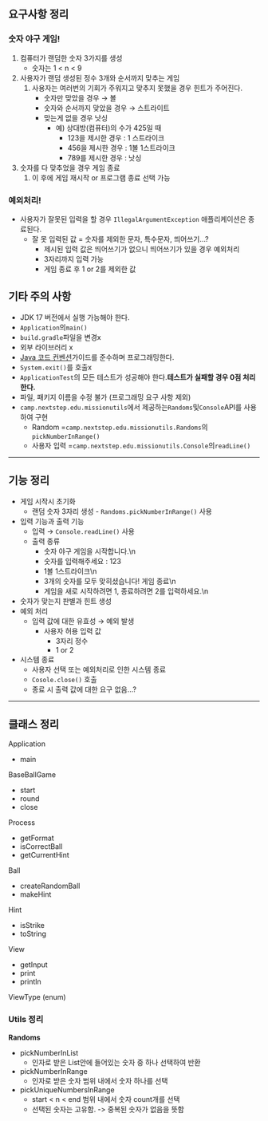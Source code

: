 ## 요구사항 정리

### 숫자 야구 게임!

1. 컴퓨터가 랜덤한 숫자 3가지를 생성
    - 숫자는 1 < n < 9
2. 사용자가 랜덤 생성된 정수 3개와 순서까지 맞추는 게임
    1. 사용자는 여러번의 기회가 주워지고 맞추지 못했을 경우 힌트가 주어진다.
        - 숫자만 맞았을 경우 → 볼
        - 숫자와 순서까지 맞았을 경우 → 스트라이트
        - 맞는게 없을 경우 낫싱
            - 예) 상대방(컴퓨터)의 수가 425일 때
                - 123을 제시한 경우 : 1 스트라이크
                - 456을 제시한 경우 : 1볼 1스트라이크
                - 789를 제시한 경우 : 낫싱
3. 숫자를 다 맞추었을 경우 게임 종료
    1. 이 후에 게임 재시작 or 프로그램 종료 선택 가능

### 예외처리!

- 사용자가 잘못된 입력을 할 경우 `IllegalArgumentException` 애플리케이션은 종료된다.
    - 잘 못 입력된 값 = 숫자를 제외한 문자, 특수문자, 띄어쓰기…?
        - 제시된 입력 값은 띄어쓰기가 없으니 띄어쓰기가 있을 경우 예외처리
        - 3자리까지 입력 가능
        - 게임 종료 후 1 or 2를 제외한 값

## 기타 주의 사항

- JDK 17 버전에서 실행 가능해야 한다.
- `Application`의`main()`
- `build.gradle`파일을 변경x
- 외부 라이브러리 x
- [Java 코드 컨벤션](https://github.com/woowacourse/woowacourse-docs/tree/master/styleguide/java)가이드를 준수하며 프로그래밍한다.
- `System.exit()`를 호출x
- `ApplicationTest`의 모든 테스트가 성공해야 한다.**테스트가 실패할 경우 0점 처리한다.**
- 파일, 패키지 이름을 수정 불가 (프로그래밍 요구 사항 제외)
- `camp.nextstep.edu.missionutils`에서 제공하는`Randoms`및`Console`API를 사용하여 구현
    - Random =`camp.nextstep.edu.missionutils.Randoms`의`pickNumberInRange()`
    - 사용자 입력 =`camp.nextstep.edu.missionutils.Console`의`readLine()`

---

## 기능 정리

- 게임 시작시 초기화
    - 랜덤 숫자 3자리 생성 - `Randoms.pickNumberInRange()` 사용
- 입력 기능과 출력 기능
    - 입력 → `Console.readLine()` 사용
    - 출력 종류
        - 숫자 야구 게임을 시작합니다.\n
        - 숫자를 입력해주세요 : 123
        - 1볼 1스트라이크\n
        - 3개의 숫자를 모두 맞히셨습니다! 게임 종료\n
        - 게임을 새로 시작하려면 1, 종료하려면 2를 입력하세요.\n
- 숫자가 맞는지 판별과 힌트 생성
- 예외 처리
    - 입력 값에 대한 유효성 → 예외 발생
        - 사용자 허용 입력 값
            - 3자리 정수
            - 1 or 2
- 시스템 종료
    - 사용자 선택 또는 예외처리로 인한 시스템 종료
    - `Cosole.close()` 호출
    - 종료 시 출력 값에 대한 요구 없음…?

---

## 클래스 정리

Application

- main

BaseBallGame

- start
- round
- close

Process

- getFormat
- isCorrectBall
- getCurrentHint

Ball

- createRandomBall
- makeHint

Hint

- isStrike
- toString

View

- getInput
- print
- println

ViewType (enum)

### Utils 정리

**Randoms**

- pickNumberInList
    - 인자로 받은 List안에 들어있는 숫자 중 하나 선택하여 반환
- pickNumberInRange
    - 인자로 받은 숫자 범위 내에서 숫자 하나를 선택
- pickUniqueNumbersInRange
    - start < n < end 범위 내에서 숫자 count개를 선택
    - 선택된 숫자는 고유함. -> 중복된 숫자가 없음을 뜻함